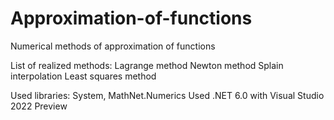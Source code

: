 # Approximation-of-functions
Numerical methods of approximation of functions

List of realized methods:
Lagrange method
Newton method
Splain interpolation
Least squares method

Used libraries: System, MathNet.Numerics
Used .NET 6.0 with Visual Studio 2022 Preview
